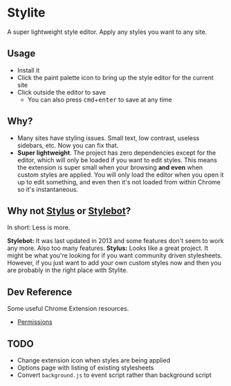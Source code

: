 # Stylite

A super lightweight style editor. Apply any styles you want to any site.

## Usage

* Install it
* Click the paint palette icon to bring up the style editor for the current site
* Click outside the editor to save
  * You can also press <kbd>cmd</kbd>+<kbd>enter</kbd> to save at any time

## Why?

* Many sites have styling issues. Small text, low contrast, useless sidebars, etc. Now you can fix that.
* **Super lightweight**. The project has zero dependencies except for the editor, which will only be loaded if you want to edit styles. This means the extension is super small when your browsing **and even** when custom styles are applied. You will only load the editor when you open it up to edit something, and even then it's not loaded from within Chrome so it's instantaneous.

## Why not [Stylus][] or [Stylebot][]?

In short: Less is more.

**Stylebot:** It was last updated in 2013 and some features don't seem to work any more. Also too many features.
**Stylus:** Looks like a great project. It might be what you're looking for if you want community driven stylesheets. However, if you just want to add your own custom styles now and then you are probably in the right place with Stylite.

[Stylus]: https://github.com/openstyles/stylus
[Stylebot]: https://github.com/ankit/stylebot

## Dev Reference

Some useful Chrome Extension resources.

* [Permissions][]

[Permissions]: https://developer.chrome.com/extensions/declare_permissions

## TODO

* Change extension icon when styles are being applied
* Options page with listing of existing stylesheets
* Convert `background.js` to event script rather than background script
